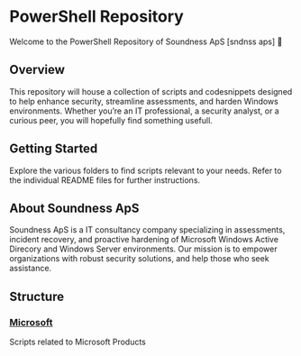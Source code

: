 # PowerShell Repository
Welcome to the PowerShell Repository of Soundness ApS [sndnss aps]  🚀

## Overview
This repository will house a collection of scripts and codesnippets designed to help enhance security, streamline assessments, and harden Windows environments. Whether you’re an IT professional, a security analyst, or a curious peer, you will hopefully find something usefull.

## Getting Started
Explore the various folders to find scripts relevant to your needs.
Refer to the individual README files for further instructions.

## About Soundness ApS
Soundness ApS is a IT consultancy company specializing in assessments, incident recovery, and proactive hardening of Microsoft Windows Active Direcory and Windows Server environments. Our mission is to empower organizations with robust security solutions, and help those who seek assistance.

## Structure

### [Microsoft](./Microsoft/)
Scripts related to Microsoft Products